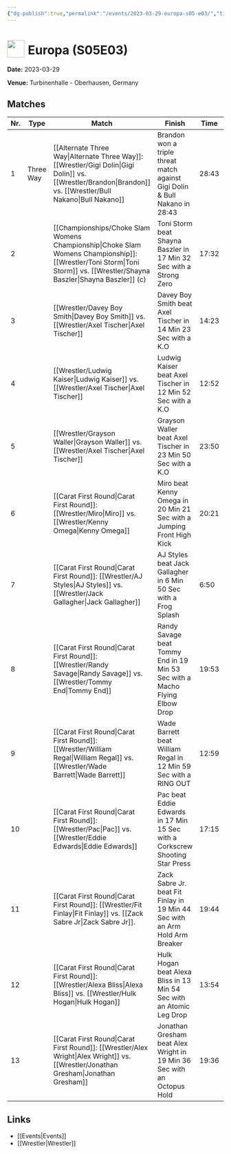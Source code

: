 ```yaml
---
{"dg-publish":true,"permalink":"/events/2023-03-29-europa-s05-e03/","title":"Europa (S05E03)","noteIcon":"","created":"2025-08-11T09:30:58.870+02:00"}
---
```



# <img src="z_Images/ChokeSlam.png" width="40" style="vertical-align:bottom; margin-right:8px;">**Europa (S05E03)**

**Date:** 2023-03-29

**Venue:** Turbinenhalle - Oberhausen, Germany

## Matches

| Nr. | Type | Match | Finish | Time | Rating | Score |
|-----|------|-------|--------|------|--------|-------|
| 1 | Three Way | [[Alternate Three Way\|Alternate Three Way]]: [[Wrestler/Gigi Dolin\|Gigi Dolin]] vs. [[Wrestler/Brandon\|Brandon]] vs. [[Wrestler/Bull Nakano\|Bull Nakano]] | Brandon won a triple threat match against Gigi Dolin & Bull Nakano in  28:43 | 28:43 | ★★★★★1/2 | 104 |
| 2 |  | [[Championships/Choke Slam Womens Championship\|Choke Slam Womens Championship]]: [[Wrestler/Toni Storm\|Toni Storm]] vs. [[Wrestler/Shayna Baszler\|Shayna Baszler]] (c) | Toni Storm beat Shayna Baszler in 17 Min 32 Sec with a Strong Zero | 17:32 | ★★★★1/4 | 90 |
| 3 |  | [[Wrestler/Davey Boy Smith\|Davey Boy Smith]] vs. [[Wrestler/Axel Tischer\|Axel Tischer]] | Davey Boy Smith beat Axel Tischer in 14 Min 23 Sec with a K.O | 14:23 | ★★★3/4 | 80 |
| 4 |  | [[Wrestler/Ludwig Kaiser\|Ludwig Kaiser]] vs. [[Wrestler/Axel Tischer\|Axel Tischer]] | Ludwig Kaiser beat Axel Tischer in 12 Min 52 Sec with a K.O | 12:52 | ★★★1/2 | 77 |
| 5 |  | [[Wrestler/Grayson Waller\|Grayson Waller]] vs. [[Wrestler/Axel Tischer\|Axel Tischer]] | Grayson Waller beat Axel Tischer in 23 Min 50 Sec with a K.O | 23:50 | ★★★3/4 | 83 |
| 6 |  | [[Carat First Round\|Carat First Round]]: [[Wrestler/Miro\|Miro]] vs. [[Wrestler/Kenny Omega\|Kenny Omega]] | Miro beat Kenny Omega in 20 Min 21 Sec with a Jumping Front High Kick | 20:21 | ★★★★3/4 | 98 |
| 7 |  | [[Carat First Round\|Carat First Round]]: [[Wrestler/AJ Styles\|AJ Styles]] vs. [[Wrestler/Jack Gallagher\|Jack Gallagher]] | AJ Styles beat Jack Gallagher in 6 Min 50 Sec with a Frog Splash | 6:50 | ★★ | 63 |
| 8 |  | [[Carat First Round\|Carat First Round]]: [[Wrestler/Randy Savage\|Randy Savage]] vs. [[Wrestler/Tommy End\|Tommy End]] | Randy Savage beat Tommy End in 19 Min 53 Sec with a Macho Flying Elbow Drop | 19:53 | ★★★★3/4 | 98 |
| 9 |  | [[Carat First Round\|Carat First Round]]: [[Wrestler/William Regal\|William Regal]] vs. [[Wrestler/Wade Barrett\|Wade Barrett]] | Wade Barrett beat William Regal in 12 Min 59 Sec with a RING OUT | 12:59 | ★★★★1/4 | 90 |
| 10 |  | [[Carat First Round\|Carat First Round]]: [[Wrestler/Pac\|Pac]] vs. [[Wrestler/Eddie Edwards\|Eddie Edwards]] | Pac beat Eddie Edwards in 17 Min 15 Sec with a Corkscrew Shooting Star Press | 17:15 | ★★★★★ | 100 |
| 11 |  | [[Carat First Round\|Carat First Round]]: [[Wrestler/Fit Finlay\|Fit Finlay]] vs. [[Zack Sabre Jr\|Zack Sabre Jr]]. | Zack Sabre Jr. beat Fit Finlay in 19 Min 44 Sec with an Arm Hold Arm Breaker | 19:44 | ★★★★1/2 | 93 |
| 12 |  | [[Carat First Round\|Carat First Round]]: [[Wrestler/Alexa Bliss\|Alexa Bliss]] vs. [[Wrestler/Hulk Hogan\|Hulk Hogan]] | Hulk Hogan beat Alexa Bliss in 13 Min 54 Sec with an Atomic Leg Drop | 13:54 | ★★★3/4 | 81 |
| 13 |  | [[Carat First Round\|Carat First Round]]: [[Wrestler/Alex Wright\|Alex Wright]] vs. [[Wrestler/Jonathan Gresham\|Jonathan Gresham]] | Jonathan Gresham beat Alex Wright in 19 Min 36 Sec with an Octopus Hold | 19:36 | ★★★★1/4 | 90 |

## Links
- [[Events\|Events]]
- [[Wrestler\|Wrestler]]
